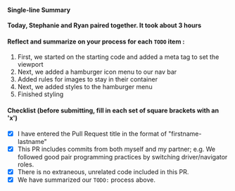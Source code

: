 #### Single-line Summary
**Today, Stephanie and Ryan paired together. It took about 3 hours**

#### Reflect and summarize on your process for each `TODO` item :  
 1. First, we started on the starting code and added a meta tag to set the viewport
  2. Next, we added a hamburger icon menu to our nav bar
  3. Added rules for images to stay in their container
  4. Next, we added styles to the hamburger menu
  5. Finished styling

#### Checklist (before submitting, fill in each set of square brackets with an 'x')
- [x] I have entered the Pull Request title in the format of "firstname-lastname"
- [x] This PR includes commits from both myself and my partner; e.g. We followed good pair programming practices by switching driver/navigator roles.
- [x] There is no extraneous, unrelated code included in this PR.
- [x] We have summarized our `TODO:` process above.
